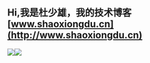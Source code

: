 ## Hi,我是杜少雄，我的技术博客 [www.shaoxiongdu.cn](http://www.shaoxiongdu.cn)

<img src="https://github-readme-stats.vercel.app/api?custom_title=项目统计&username=shaoxiongdu&hide_border=false&show_icons=true&include_all_commits=true&count_private=true&theme=buefy&locale=cn&line_height=20" /><img src="https://github-readme-stats.vercel.app/api/top-langs/?custom_title=编程语言&username=shaoxiongdu&exclude_repo =blog&hide_border=false&line_height=20&theme=flag-india&layout=compact&locale=cn" />

